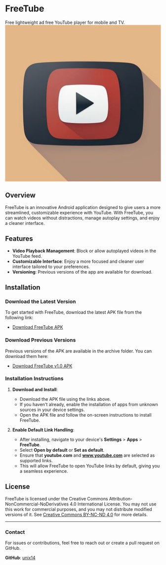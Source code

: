 # FreeTube
Free lightweight ad free YouTube player for mobile and TV.
![FreeTube Logo](images/logo.png)

## Overview
FreeTube is an innovative Android application designed to give users a more streamlined, customizable experience with YouTube. With FreeTube, you can watch videos without distractions, manage autoplay settings, and enjoy a cleaner interface.

## Features
- **Video Playback Management**: Block or allow autoplayed videos in the YouTube feed.
- **Customizable Interface**: Enjoy a more focused and cleaner user interface tailored to your preferences.
- **Versioning**: Previous versions of the app are available for download.

## Installation

### Download the Latest Version
To get started with FreeTube, download the latest APK file from the following link:

- [Download FreeTube APK](download/freeTube.apk)

### Download Previous Versions
Previous versions of the APK are available in the archive folder. You can download them here:

- [Download FreeTube v1.0 APK](download/archive/freeTube_v1.0.apk)

### Installation Instructions

1. **Download and Install**:
    - Download the APK file using the links above.
    - If you haven't already, enable the installation of apps from unknown sources in your device settings.
    - Open the APK file and follow the on-screen instructions to install FreeTube.

2. **Enable Default Link Handling**:
    - After installing, navigate to your device's **Settings** > **Apps** > **FreeTube**.
    - Select **Open by default** or **Set as default**.
    - Ensure that **youtube.com** and **www.youtube.com** are selected as supported links.
    - This will allow FreeTube to open YouTube links by default, giving you a seamless experience.

## License
FreeTube is licensed under the Creative Commons Attribution-NonCommercial-NoDerivatives 4.0 International License. You may not use this work for commercial purposes, and you may not distribute modified versions of it. See [Creative Commons BY-NC-ND 4.0](https://creativecommons.org/licenses/by-nc-nd/4.0/) for more details.

---

### Contact
For issues or contributions, feel free to reach out or create a pull request on GitHub.

**GitHub**: [unix14](https://github.com/unix14)
